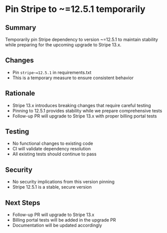 # Pin Stripe to ~=12.5.1 temporarily

## Summary
Temporarily pin Stripe dependency to version ~=12.5.1 to maintain stability while preparing for the upcoming upgrade to Stripe 13.x.

## Changes
- Pin `stripe~=12.5.1` in requirements.txt
- This is a temporary measure to ensure consistent behavior

## Rationale
- Stripe 13.x introduces breaking changes that require careful testing
- Pinning to 12.5.1 provides stability while we prepare comprehensive tests
- Follow-up PR will upgrade to Stripe 13.x with proper billing portal tests

## Testing
- No functional changes to existing code
- CI will validate dependency resolution
- All existing tests should continue to pass

## Security
- No security implications from this version pinning
- Stripe 12.5.1 is a stable, secure version

## Next Steps
- Follow-up PR will upgrade to Stripe 13.x
- Billing portal tests will be added in the upgrade PR
- Documentation will be updated accordingly
